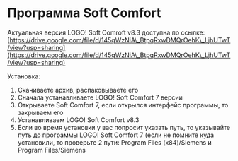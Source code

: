 # Программа Soft Comfort

Актуальная версия LOGO! Soft Comroft v8.3 доступна по ссылке: [https://drive.google.com/file/d/145qWzNiA\_BtpqRxwDMQrOehK\_LjhUTwT/view?usp=sharing](https://drive.google.com/file/d/145qWzNiA\_BtpqRxwDMQrOehK\_LjhUTwT/view?usp=sharing)



Установка:

1. Скачиваете архив, распаковываете его
2. Сначала устанавливаете LOGO! Soft Comfort 7 версии
3. Открываете Soft Comfort 7, если открылся интерфейс программы, то закрываем его
4. Устанавливаем LOGO! Soft Comfort v8.3
5. Если во время установки у вас попросит указать путь, то указывайте путь до программы LOGO! Soft Comfort 7 (если не помните куда установили, то проверьте 2 пути: Program Files (x84)/Siemens и Program Files/Siemens
